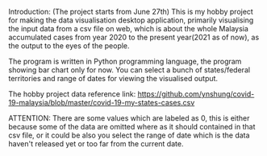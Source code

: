 Introduction: (The project starts from June 27th)
This is my hobby project for making the data visualisation desktop application, primarily visualising the input data from a csv file on web, which is about the whole Malaysia accumulated cases from year 2020 to the present year(2021 as of now), as the output to the eyes of the people.

The program is written in Python programming language, the program showing bar chart only for now. You can select a bunch of states/federal territories and range of dates for viewing the visualised output.

The hobby project data reference link:
https://github.com/ynshung/covid-19-malaysia/blob/master/covid-19-my-states-cases.csv

ATTENTION:
There are some values which are labeled as 0, this is either because some of the data are omitted where as it should contained in that csv file, or it could be also you select the range of date which is the data haven't released yet or too far from the current date.
